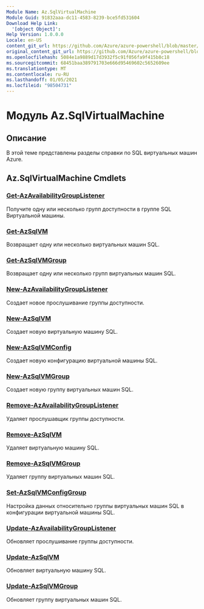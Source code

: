 ```yaml
---
Module Name: Az.SqlVirtualMachine
Module Guid: 91832aaa-dc11-4583-8239-bce5fd531604
Download Help Link:
  '[object Object]': 
Help Version: 1.0.0.0
Locale: en-US
content_git_url: https://github.com/Azure/azure-powershell/blob/master/src/SqlVirtualMachine/SqlVirtualMachine/help/Az.SqlVirtualMachine.md
original_content_git_url: https://github.com/Azure/azure-powershell/blob/master/src/SqlVirtualMachine/SqlVirtualMachine/help/Az.SqlVirtualMachine.md
ms.openlocfilehash: 5084e1a9889d17d3932f5c91f056fa9f415b8c18
ms.sourcegitcommit: 68451baa389791703e666d95469602c5652609ee
ms.translationtype: MT
ms.contentlocale: ru-RU
ms.lasthandoff: 01/05/2021
ms.locfileid: "98504731"
---
```

# Модуль Az.SqlVirtualMachine
## Описание
В этой теме представлены разделы справки по SQL виртуальных машин Azure.

## Az.SqlVirtualMachine Cmdlets
### [Get-AzAvailabilityGroupListener](Get-AzAvailabilityGroupListener.md)
Получите одну или несколько групп доступности в группе SQL Виртуальной машины.

### [Get-AzSqlVM](Get-AzSqlVM.md)
Возвращает одну или несколько виртуальных машин SQL.

### [Get-AzSqlVMGroup](Get-AzSqlVMGroup.md)
Возвращает одну или несколько групп виртуальных машин SQL.

### [New-AzAvailabilityGroupListener](New-AzAvailabilityGroupListener.md)
Создает новое прослушивание группы доступности.

### [New-AzSqlVM](New-AzSqlVM.md)
Создает новую виртуальную машину SQL.

### [New-AzSqlVMConfig](New-AzSqlVMConfig.md)
Создает новую конфигурацию виртуальной машины SQL.

### [New-AzSqlVMGroup](New-AzSqlVMGroup.md)
Создает новую группу виртуальных машин SQL.

### [Remove-AzAvailabilityGroupListener](Remove-AzAvailabilityGroupListener.md)
Удаляет прослушавщик группы доступности.

### [Remove-AzSqlVM](Remove-AzSqlVM.md)
Удаляет виртуальную машину SQL.

### [Remove-AzSqlVMGroup](Remove-AzSqlVMGroup.md)
Удаляет группу виртуальных машин SQL.

### [Set-AzSqlVMConfigGroup](Set-AzSqlVMConfigGroup.md)
Настройка данных относительно группы виртуальных машин SQL в конфигурации виртуальной машины SQL.

### [Update-AzAvailabilityGroupListener](Update-AzAvailabilityGroupListener.md)
Обновляет прослушивание группы доступности.

### [Update-AzSqlVM](Update-AzSqlVM.md)
Обновляет виртуальную машину SQL.

### [Update-AzSqlVMGroup](Update-AzSqlVMGroup.md)
Обновляет группу виртуальных машин SQL.

